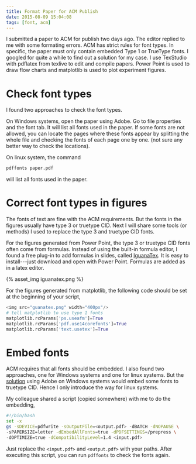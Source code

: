 ```yaml
---
title: Format Paper for ACM Publish
date: 2015-08-09 15:04:08
tags: [font, acm]
---
```


I submitted a paper to ACM for publish two days ago. The editor replied to me with some formating errors. ACM has strict rules for font types. In specific, the paper must only contain embedded Type 1 or TrueType fonts. I googled for quite a while to find out a solution for my case.  I use TexStudio with pdflatex from texlive to edit and compile papers. Power Point is used to draw flow charts and matplotlib is used to plot experiment figures.


# Check font types

I found two approaches to check the font types.

On Windows systems, open the paper using Adobe. Go to file properties and the font tab. It will list all fonts used in the paper. If some fonts are not allowed, you can locate the pages where these fonts appear by splitting the whole file and checking the fonts of each page one by one. (not sure any better way to check the locations).

On linux system, the command

```bash
pdffonts paper.pdf
```

will list all fonts used in the paper.


# Correct font types in figures

The fonts of text are fine with the ACM requirements. But the fonts in the figures usually have type 3 or truetype CID. Next I will share some tools (or methods) I used to replace the type 3 and truetype CID fonts.

For the figures generated from Power Point, the type 3 or truetype CID fonts often come from formulas. Instead of using the built-in formula editor, I found a free plug-in to add formulas in slides, called [IguanaTex](http://www.jonathanleroux.org/software/iguanatex/download.html). It is easy to install---just download and open with Power Point. Formulas are added as in a latex editor.

{% asset_img iguanatex.png %}

For the figures generated from matplotlib, the following code should be set at the beginning of your script,

```python
<img src="guanatex.png" width="400px"/>
# tell matplotlib to use type 1 fonts
matplotlib.rcParams['ps.useafm']=True
matplotlib.rcParams['pdf.use14corefonts']=True
matplotlib.rcParams['text.usetex']=True
```

# Embed fonts

ACM requires that all fonts should be embedded. I also found two approaches, one for Windows systems and one for linux systems. But the [solution](http://blogs.adobe.com/acrobatforlifesciences/2008/09/reembedding_fonts_in_a_pdf/) using Adobe on Windows systems would embed some fonts to truetype CID. Hence I only introduce the way for linux systems.

My colleague shared a script (copied somewhere) with me to do the embedding,

```bash
#!/bin/bash
set -x
gs -sDEVICE=pdfwrite -sOutputFile=<output.pdf> -dBATCH -dNOPAUSE \
-sPAPERSIZE=letter -dEmbedAllFonts=true -dPDFSETTINGS=/prepress \
-dOPTIMIZE=true -dCompatibilityLevel=1.4 <input.pdf>
```

Just replace the `<input.pdf>` and `<output.pdf>` with your paths. After executing this script, you can run `pdffonts` to check the fonts again.
